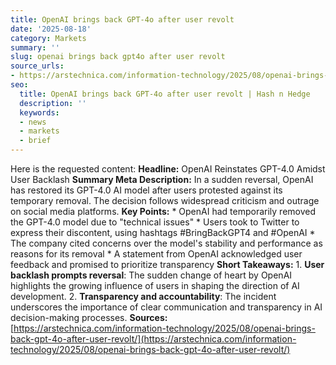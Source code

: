 ```yaml
---
title: OpenAI brings back GPT-4o after user revolt
date: '2025-08-18'
category: Markets
summary: ''
slug: openai brings back gpt4o after user revolt
source_urls:
- https://arstechnica.com/information-technology/2025/08/openai-brings-back-gpt-4o-after-user-revolt/
seo:
  title: OpenAI brings back GPT-4o after user revolt | Hash n Hedge
  description: ''
  keywords:
  - news
  - markets
  - brief
---
```


Here is the requested content:  **Headline:** OpenAI Reinstates GPT-4.0 Amidst User Backlash  **Summary Meta Description:** In a sudden reversal, OpenAI has restored its GPT-4.0 AI model after users protested against its temporary removal. The decision follows widespread criticism and outrage on social media platforms.  **Key Points:**  * OpenAI had temporarily removed the GPT-4.0 model due to "technical issues" * Users took to Twitter to express their discontent, using hashtags #BringBackGPT4 and #OpenAI * The company cited concerns over the model's stability and performance as reasons for its removal * A statement from OpenAI acknowledged user feedback and promised to prioritize transparency  **Short Takeaways:**  1. **User backlash prompts reversal**: The sudden change of heart by OpenAI highlights the growing influence of users in shaping the direction of AI development. 2. **Transparency and accountability**: The incident underscores the importance of clear communication and transparency in AI decision-making processes.  **Sources:** [https://arstechnica.com/information-technology/2025/08/openai-brings-back-gpt-4o-after-user-revolt/](https://arstechnica.com/information-technology/2025/08/openai-brings-back-gpt-4o-after-user-revolt/) 
